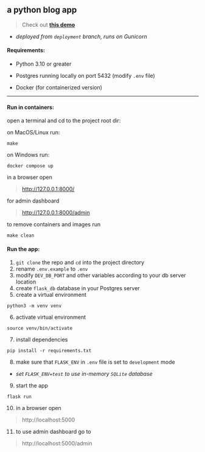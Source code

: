 ## a python blog app

> Check out [**this demo**](https://microblog-fizz.onrender.com/) 

* *deployed from `deployment` branch, runs on Gunicorn*


#### Requirements:

* Python 3.10 or greater

* Postgres running locally on port 5432 (modify `.env` file)

* Docker (for containerized version)

---

#### Run in containers:

open a terminal and cd to the project root dir:

on MacOS/Linux run:

```
make
```

on Windows run:

```
docker compose up
```

in a browser open

>http://127.0.0.1:8000/


for admin dashboard

>http://127.0.0.1:8000/admin


to remove containers and images run 

`make clean`


#### Run the app:

1. `git clone` the repo and `cd` into the project directory
2. rename `.env.example` to `.env`
3. modify `DEV_DB_PORT` and other variables according to your db server location
4. create `flask_db` database in your Postgres server
5. create a virtual environment 
```
python3 -m venv venv
```

6. activate virtual environment
```
source venv/bin/activate
```
7. install dependencies

```
pip install -r requirements.txt
```

8. make sure that `FLASK_ENV` in `.env` file is set to `development` mode

* *set `FLASK_ENV=test` to use in-memory `SQLite` database*

9. start the app

```
flask run
```
10. in a browser open
>http://localhost:5000

11. to use admin dashboard go to 
>http://localhost:5000/admin
